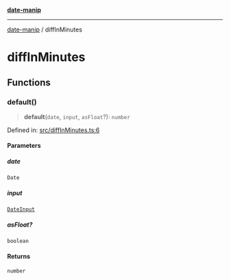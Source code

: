[**date-manip**](index.md)

***

[date-manip](modules.md) / diffInMinutes

# diffInMinutes

## Functions

### default()

> **default**(`date`, `input`, `asFloat`?): `number`

Defined in: [src/diffInMinutes.ts:6](https://github.com/fengxinming/date-manip/blob/8fccf261c90ecd05d2eaf7f8c5a47a123e2bb753/src/diffInMinutes.ts#L6)

#### Parameters

##### date

`Date`

##### input

[`DateInput`](types.md#dateinput)

##### asFloat?

`boolean`

#### Returns

`number`
